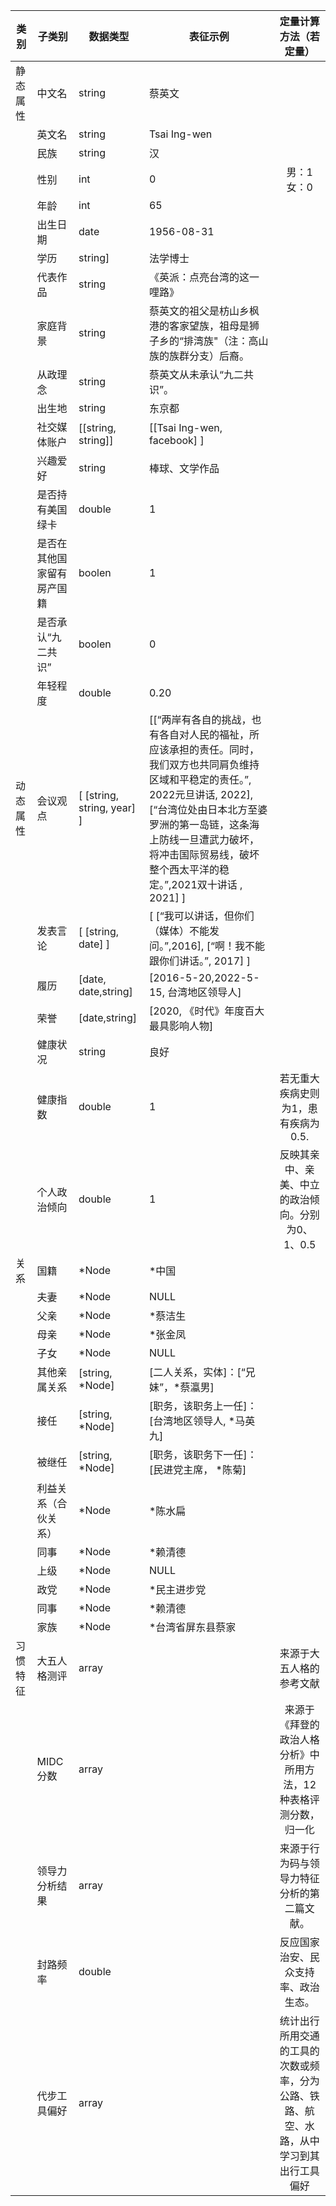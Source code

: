 | 类别     | 子类别                       | 数据类型           | 表征示例                                                     |                    定量计算方法（若定量）                    |
| -------- | ---------------------------- | ------------------ | ------------------------------------------------------------ | :----------------------------------------------------------: |
| 静态属性 | 中文名                       | string             | 蔡英文                                                     |                                                              |
|          | 英文名                       | string             | Tsai Ing-wen                                               |                                                              |
|          | 民族                      | string             | 汉                                               |                                                              |
|          | 性别                         | int                | 0                                                            |                         男：1 女：0                          |
|          | 年龄                         | int                | 65                                                           |                                                              |
|          | 出生日期                     | date               | 1956-08-31                                                   |             
|          | 学历                 | string]| 法学博士                |                                                              |                                                 |
|          | 代表作品                    | string                |  《英派：点亮台湾的这一哩路》                                                           |  |
|          | 家庭背景 | string      | 蔡英文的祖父是枋山乡枫港的客家望族，祖母是狮子乡的“排湾族"（注：高山族的族群分支）后裔。              |                                                              |
|          | 从政理念                     | string             | 蔡英文从未承认“九二共识”。                                             |                                                              |
|          | 出生地                       | string             | 东京都                                                       |                                                              |
|          | 社交媒体账户       | [[string, string]]             | [[Tsai Ing-wen, facebook] ]                                                |                                                              |
|          | 兴趣爱好                     | string             | 棒球、文学作品                                               |                                                              |
|          | 是否持有美国绿卡                    |double             | 1                                               |    
|          | 是否在其他国家留有房产国籍                    | boolen            | 1|    
|          | 是否承认“九二共识”                     | boolen             | 0                                               |    
|          | 年轻程度                     | double             | 0.20                                               |    
| 动态属性 | 会议观点                 | [ [string, string, year] ]            |  [[“两岸有各自的挑战，也有各自对人民的福祉，所应该承担的责任。同时，我们双方也共同肩负维持区域和平稳定的责任。”, 2022元旦讲话, 2022], [“台湾位处由日本北方至婆罗洲的第一岛链，这条海上防线一旦遭武力破坏，将冲击国际贸易线，破坏整个西太平洋的稳定。”,2021双十讲话 , 2021] ]                                                            |                                                              |
|        		  | 发表言论                 | [ [string, date] ]|   [ [“我可以讲话，但你们（媒体）不能发问。”,2016], [“啊！我不能跟你们讲话。”, 2017] ]                                                           |                                                              |
|        		  | 履历                     | [date, date,string]      |[2016-5-20,2022-5-15, 台湾地区领导人] |                                                              |
|       		   | 荣誉               		  | [date,string]				 | [2020, 《时代》年度百大最具影响人物]                  |                                                          |
|        		  | 健康状况                     | string             | 良好 |                                                              |
|		          | 健康指数                         | double      |1 |   若无重大疾病史则为1，患有疾病为0.5.                                                           |
|          | 个人政治倾向                     | double     | 1 |    反映其亲中、亲美、中立的政治倾向。分别为0、1、0.5                                                        |
| 关系     | 国籍                         | *Node           | *中国                                                        |                                                              |
|          | 夫妻                         | *Node           | NULL                                                     |                                                              |
|          | 父亲                        | *Node     | *蔡洁生                    |                                                              |
|          | 母亲                        | *Node     | *张金凤                    |                                                              |
|          | 子女                        | *Node     | NULL                    |                                                              |
|          | 其他亲属关系                        |[string,  *Node]     | [二人关系，实体]：[“兄妹”，*蔡瀛男]                    |                                                              |
|          | 接任                         | [string, *Node]      | [职务，该职务上一任]：[台湾地区领导人, *马英九]                            |                                                              |
|          | 被继任                       | [string, *Node]      | [职务，该职务下一任]：[民进党主席， *陈菊]                            |                                                              |
|          | 利益关系（合伙关系）         | *Node           | *陈水扁                               |                                                              |
|			|同事			|*Node | *赖清德			|			|
|			|上级			|*Node | NULL			|			|
|			|政党			|*Node | *民主进步党			|			|
|			|同事			|*Node | *赖清德			|			|
|			|家族			|*Node | *台湾省屏东县蔡家			|			|
| 习惯特征 | 大五人格测评                     | array       |                                                              | 来源于大五人格的参考文献 |
|         		 | MIDC分数                     | array      |                                                              | 来源于《拜登的政治人格分析》中所用方法，12种表格评测分数，归一化 |
|        		  | 领导力分析结果                       | array       |                                                              | 来源于行为码与领导力特征分析的第二篇文献。 |
|        		  | 封路频率                     | double       |                                                              | 反应国家治安、民众支持率、政治生态。|
|					|代步工具偏好			|array			|			|统计出行所用交通的工具的次数或频率，分为公路、铁路、航空、水路，从中学习到其出行工具偏好|